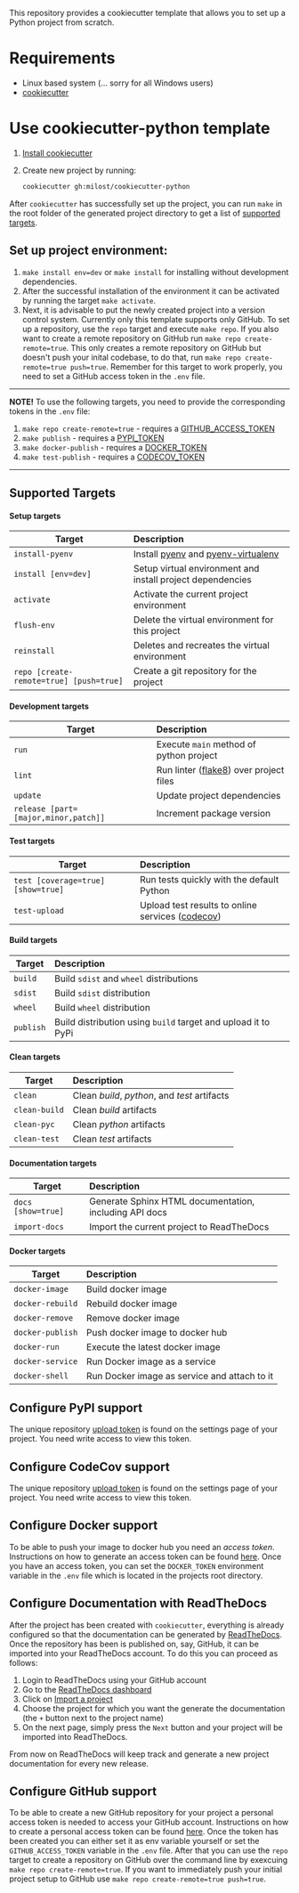 This repository provides a cookiecutter template that allows you to set up a Python project from scratch.

# Requirements

- Linux based system (... sorry for all Windows users)
- [cookiecutter](https://cookiecutter.readthedocs.io/en/1.7.2/installation.html)

# Use cookiecutter-python template

1. [Install cookiecutter](https://cookiecutter.readthedocs.io/en/1.7.2/installation.html)

2. Create new project by running:

   ```bash
   cookiecutter gh:milost/cookiecutter-python
   ```

After `cookiecutter` has successfully set up the project, you can run `make` in the root folder of the generated project directory to get a list of [supported targets](#supported-targets).

## Set up project environment:

1. `make install env=dev` or `make install` for installing without development dependencies.
2. After the successful installation of the environment it can be activated by running the target `make activate`.
3. Next, it is advisable to put the newly created project into a version control system. Currently only this template supports only GitHub. To set up a repository, use the `repo` target and execute `make repo`. If you also want to create a remote repository on GitHub run `make repo create-remote=true`. This only creates a remote repository on GitHub but doesn't push your inital codebase, to do that, run `make repo create-remote=true push=true`. Remember for this target to work properly, you need to set a GitHub access token in the `.env` file.

---

**NOTE!**
To use the following targets, you need to provide the corresponding tokens in the `.env` file:

1.  `make repo create-remote=true` - requires a [GITHUB_ACCESS_TOKEN](#configure-github-support)
2.  `make publish` - requires a [PYPI_TOKEN](#configure-pypi-support)
3.  `make docker-publish` - requires a [DOCKER_TOKEN](#configure-docker-support)
4.  `make test-publish` - requires a [CODECOV_TOKEN](#configure-codecov-support)

---

## Supported Targets

#### Setup targets

| Target                                  | Description                                                                                                       |
| --------------------------------------- | :---------------------------------------------------------------------------------------------------------------- |
| `install-pyenv`                         | Install [pyenv](https://github.com/pyenv/pyenv) and [pyenv-virtualenv](https://github.com/pyenv/pyenv-virtualenv) |
| `install [env=dev]`                     | Setup virtual environment and install project dependencies                                                        |
| `activate`                              | Activate the current project environment                                                                          |
| `flush-env`                             | Delete the virtual environment for this project                                                                   |
| `reinstall`                             | Deletes and recreates the virtual environment                                                                     |
| `repo [create-remote=true] [push=true]` | Create a git repository for the project                                                                           |

#### Development targets

| Target                               | Description                                                                   |
| ------------------------------------ | :---------------------------------------------------------------------------- |
| `run`                                | Execute `main` method of python project                                       |
| `lint`                               | Run linter ([flake8](https://flake8.pycqa.org/en/latest/)) over project files |
| `update`                             | Update project dependencies                                                   |
| `release [part=[major,minor,patch]]` | Increment package version                                                     |

#### Test targets

| Target                             | Description                                                             |
| ---------------------------------- | :---------------------------------------------------------------------- |
| `test [coverage=true] [show=true]` | Run tests quickly with the default Python                               |
| `test-upload`                      | Upload test results to online services ([codecov](https://codecov.io/)) |

#### Build targets

| Target    | Description                                                   |
| --------- | :------------------------------------------------------------ |
| `build`   | Build `sdist` and `wheel` distributions                       |
| `sdist`   | Build `sdist` distribution                                    |
| `wheel`   | Build `wheel` distribution                                    |
| `publish` | Build distribution using `build` target and upload it to PyPi |

#### Clean targets

| Target        | Description                                   |
| ------------- | :-------------------------------------------- |
| `clean`       | Clean _build_, _python_, and _test_ artifacts |
| `clean-build` | Clean _build_ artifacts                       |
| `clean-pyc`   | Clean _python_ artifacts                      |
| `clean-test`  | Clean _test_ artifacts                        |

#### Documentation targets

| Target             | Description                                            |
| ------------------ | :----------------------------------------------------- |
| `docs [show=true]` | Generate Sphinx HTML documentation, including API docs |
| `import-docs`      | Import the current project to ReadTheDocs              |

#### Docker targets

| Target           | Description                                  |
| ---------------- | :------------------------------------------- |
| `docker-image`   | Build docker image                           |
| `docker-rebuild` | Rebuild docker image                         |
| `docker-remove`  | Remove docker image                          |
| `docker-publish` | Push docker image to docker hub              |
| `docker-run`     | Execute the latest docker image              |
| `docker-service` | Run Docker image as a service                |
| `docker-shell`   | Run Docker image as service and attach to it |

## Configure PyPI support

The unique repository [upload token](https://codecov.io/gh/{{cookiecutter.github_username}}/{{cookiecutter.project_slug}}/settings) is found on the settings page of your project.
You need write access to view this token.

## Configure CodeCov support

The unique repository [upload token](https://codecov.io/gh/{{cookiecutter.github_username}}/{{cookiecutter.project_slug}}/settings) is found on the settings page of your project.
You need write access to view this token.

## Configure Docker support

To be able to push your image to docker hub you need an _access token_. Instructions on how to generate an access token can be found [here](https://docs.docker.com/docker-hub/access-tokens/). Once you have an access token, you can set the `DOCKER_TOKEN` environment variable in the `.env` file which is located in the projects root directory.

## Configure Documentation with ReadTheDocs

After the project has been created with `cookiecutter`, everything is already configured so that the documentation can be generated by [ReadTheDocs](https://readthedocs.org/). Once the repository has been is published on, say, GitHub, it can be imported into your ReadTheDocs account. To do this you can proceed as follows:

1. Login to ReadTheDocs using your GitHub account
2. Go to the [ReadTheDocs dashboard](https://readthedocs.org/dashboard/)
3. Click on [Import a project](https://readthedocs.org/dashboard/import/?)
4. Choose the project for which you want the generate the documentation (the `+` button next to the project name)
5. On the next page, simply press the `Next` button and your project will be imported into ReadTheDocs.

From now on ReadTheDocs will keep track and generate a new project documentation for every new release.

## Configure GitHub support

To be able to create a new GitHub repository for your project a personal access token is
needed to access your GitHub account. Instructions on how to create a personal access token
can be found [here](https://docs.github.com/en/github/authenticating-to-github/creating-a-personal-access-token).
Once the token has been created you can either set it as env variable yourself or set
the `GITHUB_ACCESS_TOKEN` variable in the `.env` file. After that you can use the `repo` target to create a repository on GitHub over the command line by exexcuing `make repo create-remote=true`. If you want to immediately push your initial project setup to GitHub use `make repo create-remote=true push=true`.
